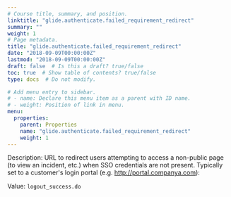 ```yaml
---
# Course title, summary, and position.
linktitle: "glide.authenticate.failed_requirement_redirect"
summary: ""
weight: 1
# Page metadata.
title: "glide.authenticate.failed_requirement_redirect"
date: "2018-09-09T00:00:00Z"
lastmod: "2018-09-09T00:00:00Z"
draft: false  # Is this a draft? true/false
toc: true  # Show table of contents? true/false
type: docs  # Do not modify.

# Add menu entry to sidebar.
# - name: Declare this menu item as a parent with ID name.
# - weight: Position of link in menu.
menu:
  properties:
    parent: Properties
    name: "glide.authenticate.failed_requirement_redirect"
    weight: 1
---
```


Description: URL to redirect users attempting to access a non-public page (to view an incident, etc.) when SSO credentials are not present. Typically set to a customer's login portal (e.g. http://portal.companya.com):


Value: `logout_success.do`